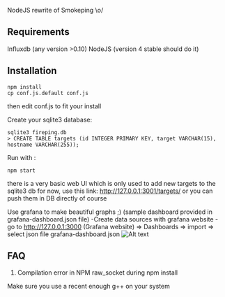 NodeJS rewrite of Smokeping \o/

Requirements
------------
Influxdb (any version >0.10)
NodeJS (version 4 stable should do it)

Installation
------------

    npm install
    cp conf.js.default conf.js 

then edit conf.js to fit your install

Create your sqlite3 database:

    sqlite3 fireping.db
    > CREATE TABLE targets (id INTEGER PRIMARY KEY, target VARCHAR(15), hostname VARCHAR(255));

Run with :

    npm start 

there is a very basic web UI which is only used to add new targets to the sqlite3 db for now, use this link:
http://127.0.0.1:3001/targets/
or you can push them in DB directly of course

Use grafana to make beautiful graphs ;) (sample dashboard provided in grafana-dashboard.json file)
	-Create data sources with grafana website
	- go to http://127.0.0.1:3000 (Grafana website) => Dashboards => import => select json file grafana-dashboard.json
![Alt text](/fireping.png?raw=true "FirePing Dashboard")

FAQ
------------
1. Compilation error in NPM raw_socket during npm install

Make sure you use a recent enough g++ on your system

